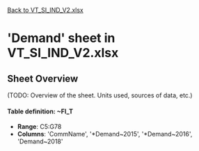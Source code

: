 [Back to VT_SI_IND_V2.xlsx](README.md)

# 'Demand' sheet in VT_SI_IND_V2.xlsx

## Sheet Overview

(TODO: Overview of the sheet. Units used, sources of data, etc.)

#### Table definition: ~FI_T
- **Range**: C5:G78
- **Columns**: 'CommName', '*Demand~2015', '*Demand~2016', 'Demand~2018'

